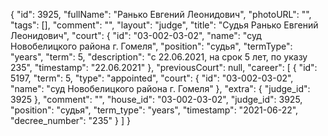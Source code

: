 {
    "id": 3925,
    "fullName": "Ранько Евгений Леонидович",
    "photoURL": "",
    "tags": [],
    "comment": "",
    "layout": "judge",
    "title": "Судья Ранько Евгений Леонидович",
    "court": {
        "id": "03-002-03-02",
        "name": "суд Новобелицкого района г. Гомеля",
        "position": "судья",
        "termType": "years",
        "term": 5,
        "description": "c 22.06.2021, на срок 5 лет, по указу 235",
        "timestamp": "22.06.2021"
    },
    "previousCourt": null,
    "career": [
        {
            "id": 5197,
            "term": 5,
            "type": "appointed",
            "court": {
                "id": "03-002-03-02",
                "name": "суд Новобелицкого района г. Гомеля"
            },
            "extra": {
                "judge_id": 3925
            },
            "comment": "",
            "house_id": "03-002-03-02",
            "judge_id": 3925,
            "position": "судья",
            "term_type": "years",
            "timestamp": "2021-06-22",
            "decree_number": "235"
        }
    ]
}